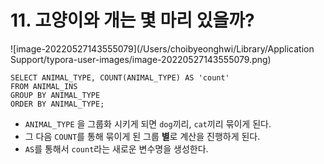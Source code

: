 # 11. 고양이와 개는 몇 마리 있을까?

![image-20220527143555079](/Users/choibyeonghwi/Library/Application Support/typora-user-images/image-20220527143555079.png)

```mysql
SELECT ANIMAL_TYPE, COUNT(ANIMAL_TYPE) AS 'count'
FROM ANIMAL_INS
GROUP BY ANIMAL_TYPE
ORDER BY ANIMAL_TYPE;
```

* `ANIMAL_TYPE` 을 그룹화 시키게 되면 `dog`끼리, `cat`끼리 묶이게 된다.
* 그 다음 `COUNT`를 통해 묶이게 된 그룹 **별**로 계산을 진행하게 된다.
* `AS`를 통해서 `count`라는 새로운 변수명을 생성한다.